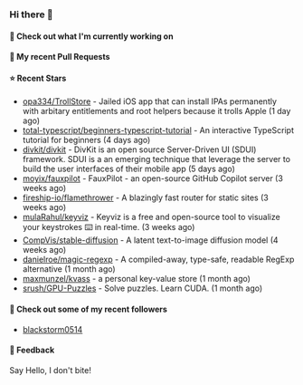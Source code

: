 ### Hi there 👋

#### 👷 Check out what I'm currently working on

#### 🔨 My recent Pull Requests


#### ⭐ Recent Stars

- [opa334/TrollStore](https://github.com/opa334/TrollStore) - Jailed iOS app that can install IPAs permanently with arbitary entitlements and root helpers because it trolls Apple (1 day ago)
- [total-typescript/beginners-typescript-tutorial](https://github.com/total-typescript/beginners-typescript-tutorial) - An interactive TypeScript tutorial for beginners (4 days ago)
- [divkit/divkit](https://github.com/divkit/divkit) - DivKit is an open source Server-Driven UI (SDUI) framework. SDUI is a an emerging technique that leverage the server to build the user interfaces of their mobile app (5 days ago)
- [moyix/fauxpilot](https://github.com/moyix/fauxpilot) - FauxPilot - an open-source GitHub Copilot server (3 weeks ago)
- [fireship-io/flamethrower](https://github.com/fireship-io/flamethrower) - A blazingly fast router for static sites (3 weeks ago)
- [mulaRahul/keyviz](https://github.com/mulaRahul/keyviz) - Keyviz is a free and open-source tool to visualize your keystrokes ⌨️ in real-time. (3 weeks ago)
- [CompVis/stable-diffusion](https://github.com/CompVis/stable-diffusion) - A latent text-to-image diffusion model (4 weeks ago)
- [danielroe/magic-regexp](https://github.com/danielroe/magic-regexp) - A compiled-away, type-safe, readable RegExp alternative (1 month ago)
- [maxmunzel/kvass](https://github.com/maxmunzel/kvass) - a personal key-value store (1 month ago)
- [srush/GPU-Puzzles](https://github.com/srush/GPU-Puzzles) - Solve puzzles. Learn CUDA. (1 month ago)

#### 👯 Check out some of my recent followers

- [blackstorm0514](https://github.com/blackstorm0514)

#### 💬 Feedback

Say Hello, I don't bite!